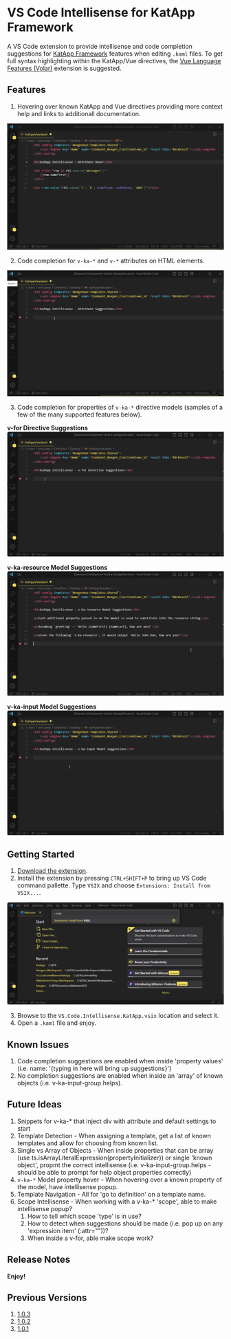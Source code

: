# VS Code Intellisense for KatApp Framework

A VS Code extension to provide intellisense and code completion suggestions for [KatApp Framework](https://github.com/terryaney/Documentation.Nexgen/blob/main/KatApp.md) features when editing `.kaml` files.  To get full syntax highlighting within the KatApp/Vue directives, the [Vue Language Features (Volar)](https://marketplace.visualstudio.com/items?itemName=Vue.volar) extension is suggested.

## Features

1. Hovering over known KatApp and Vue directives providing more context help and links to additionall documentation.

![VS Code Intellisense](images/AttributeHover.gif)

2. Code completion for `v-ka-*` and `v-*` attributes on HTML elements.

![VS Code Intellisense](images/AttributeSuggestions.gif)

3. Code completion for properties of `v-ka-*` directive models (samples of a few of the many supported features below).

**v-for Directive Suggestions**
![VS Code Intellisense](images/vfor.gif)

**v-ka-resource Model Suggestions**
![VS Code Intellisense](images/ResourceModel.gif)

**v-ka-input Model Suggestions**
![VS Code Intellisense](images/InputModel.gif)

## Getting Started

1. [Download the extension](https://github.com/terryaney/Extensibility.VS.Code.Intellisense.KatApp/raw/main/vs-code-intellisense-katapp-1.0.4.vsix).
1. Install the extension by pressing `CTRL+SHIFT+P` to bring up VS Code command pallette.  Type `VSIX` and choose `Extensions: Install from VSIX...`.

![Install from VSIX](images/install.png)

3. Browse to the `VS.Code.Intellisense.KatApp.vsix` location and select it.
4. Open a `.kaml` file and enjoy.

## Known Issues

1. Code completion suggestions are enabled when inside 'property values' (i.e. name: '{typing in here will bring up suggestions}')
1. No completion suggestions are enabled when inside an 'array' of known objects (i.e. v-ka-input-group.helps).

## Future Ideas

1. Snippets for v-ka-* that inject div with attribute and default settings to start
1. Template Detection - When assigning a template, get a list of known templates and allow for choosing from known list.
1. Single vs Array of Objects - When inside properties that can be array (use ts.isArrayLiteralExpression(propertyInitializer)) or single 'known object', propmt the correct intellisense (i.e. v-ka-input-group.helps - should be able to prompt for help object properties correctly)
1. `v-ka-*` Model property hover - When hovering over a known property of the model, have intellisense popup.
1. Template Navigation - All for 'go to definition' on a template name.
1. Scope Intellisense - When working with a v-ka-* 'scope', able to make intellisense popup? 
    1. How to tell which scope 'type' is in use?
    1. How to detect when suggestions should be made (i.e. pop up on any 'expression item' (:attr=""))?
    1. When inside a v-for, able make scope work?

## Release Notes


**Enjoy!**

## Previous Versions

1. [1.0.3](https://github.com/terryaney/Extensibility.VS.Code.Intellisense.KatApp/raw/main/vs-code-intellisense-katapp-1.0.3.vsix)
1. [1.0.2](https://github.com/terryaney/Extensibility.VS.Code.Intellisense.KatApp/raw/main/vs-code-intellisense-katapp-1.0.2.vsix)
1. [1.0.1](https://github.com/terryaney/Extensibility.VS.Code.Intellisense.KatApp/raw/main/vs-code-intellisense-katapp-1.0.1.vsix)